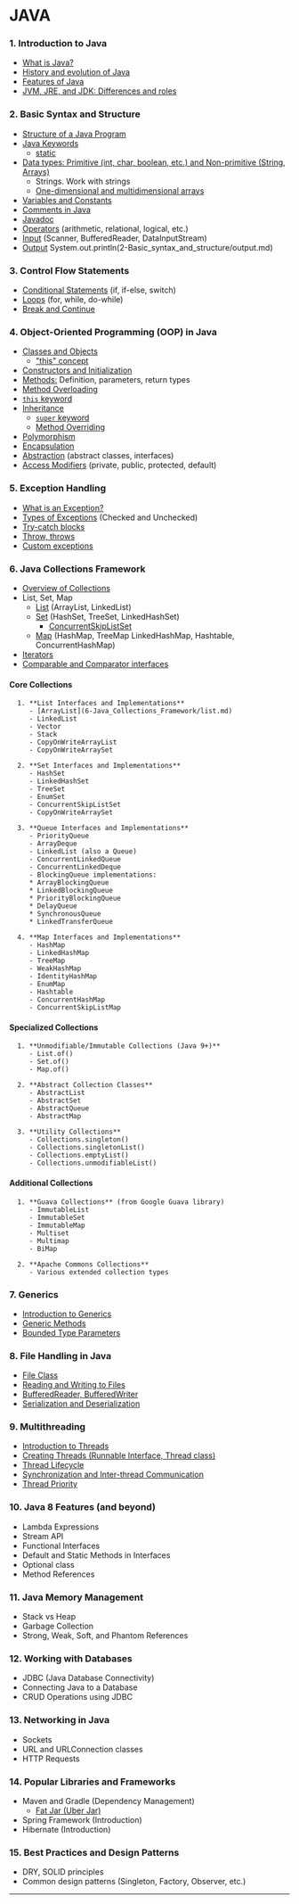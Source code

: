 # JAVA
### 1. **Introduction to Java**
   - [What is Java?](1-Introduction_to_Java/WhatisJava.md) 
   - [History and evolution of Java](1-Introduction_to_Java/HistoryandevolutionofJava.md)
   - [Features of Java](1-Introduction_to_Java/FeaturesofJava.md)
   - [JVM, JRE, and JDK: Differences and roles](1-Introduction_to_Java/jvmjrejdk.md)

### 2. **Basic Syntax and Structure**
   - [Structure of a Java Program](2-Basic_syntax_and_structure/StructureofaJavaProgram.md)
   - [Java Keywords](2-Basic_syntax_and_structure/javaKeywords.md)
       - [static](2-Basic_syntax_and_structure/keywords/static.md)
   - [Data types: Primitive (int, char, boolean, etc.) and Non-primitive (String, Arrays)](2-Basic_syntax_and_structure/dataTypes.md)
       - Strings. Work with strings
       - [One-dimensional and multidimensional arrays](2-Basic_syntax_and_structure/oneDimentionalMultidimentionalArrays.md)
   - [Variables and Constants](2-Basic_syntax_and_structure/variablesAndConstants.md)
   - [Comments in Java](2-Basic_syntax_and_structure/commentsInJava.md)
   - [Javadoc](2-Basic_syntax_and_structure/javadoc.md)
   - [Operators]() (arithmetic, relational, logical, etc.)
   - [Input](2-Basic_syntax_and_structure/input.md) (Scanner, BufferedReader, DataInputStream)
   - [Output]() System.out.println(2-Basic_syntax_and_structure/output.md) 

### 3. **Control Flow Statements**
   - [Conditional Statements](3-control_flow_statements/conditionalStatements.md) (if, if-else, switch)
   - [Loops](3-control_flow_statements/loops.md) (for, while, do-while)
   - [Break and Continue](3-control_flow_statements/breakAndContinue.md)

### 4. **Object-Oriented Programming (OOP) in Java**
   - [Classes and Objects](4-OOP/classesAndObjects.md)
       - ["this" concept](4-OOP/this.md)
   - [Constructors and Initialization](4-OOP/constructorsAndInitialization.md)
   - [Methods:](4-OOP/methods.md) Definition, parameters, return types
   - [Method Overloading](4-OOP/overloading.md)
   - [`this` keyword](4-OOP/thisKeyword.md)
   - [Inheritance](4-OOP/inheritance.md)
     - [`super` keyword](4-OOP/superKeyword.md)
     - [Method Overriding](4-OOP/overriding.md)
   - [Polymorphism](4-OOP/polymorphism.md)
   - [Encapsulation](4-OOP/encapsulation.md)
   - [Abstraction](4-OOP/abstraction.md) (abstract classes, interfaces)
   - [Access Modifiers](4-OOP/accessModifiers.md) (private, public, protected, default)

### 5. **Exception Handling**
   - [What is an Exception?](5-exception_handling/whatIsAnException.md)
   - [Types of Exceptions](5-exception_handling/typesOfExceptions.md) (Checked and Unchecked)
   - [Try-catch blocks](5-exception_handling/tryCatch.md)
   - [Throw, throws](5-exception_handling/throwThrows.md)
   - [Custom exceptions](5-exception_handling/customExceptions.md)

### 6. **Java Collections Framework**
   - [Overview of Collections](6-Java_Collections_Framework/owerviewOfCollections.md)
   - List, Set, Map
       - [List](6-Java_Collections_Framework/list.md) (ArrayList, LinkedList)
       - [Set](6-Java_Collections_Framework/set.md) (HashSet, TreeSet, LinkedHashSet)
           - [ConcurrentSkipListSet](6-Java_Collections_Framework/concurrentSkipListSet.md)
       - [Map]() (HashMap, TreeMap LinkedHashMap, Hashtable, ConcurrentHashMap)
   - [Iterators](6-Java_Collections_Framework/iterators.md)
   - [Comparable and Comparator interfaces](6-Java_Collections_Framework/comparableComparator.md)

   #### Core Collections
      1. **List Interfaces and Implementations**
         - [ArrayList](6-Java_Collections_Framework/list.md)
         - LinkedList
         - Vector
         - Stack
         - CopyOnWriteArrayList
         - CopyOnWriteArraySet

      2. **Set Interfaces and Implementations**
         - HashSet
         - LinkedHashSet
         - TreeSet
         - EnumSet
         - ConcurrentSkipListSet
         - CopyOnWriteArraySet

      3. **Queue Interfaces and Implementations**
         - PriorityQueue
         - ArrayDeque
         - LinkedList (also a Queue)
         - ConcurrentLinkedQueue
         - ConcurrentLinkedDeque
         - BlockingQueue implementations:
         * ArrayBlockingQueue
         * LinkedBlockingQueue
         * PriorityBlockingQueue
         * DelayQueue
         * SynchronousQueue
         * LinkedTransferQueue

      4. **Map Interfaces and Implementations**
         - HashMap
         - LinkedHashMap
         - TreeMap
         - WeakHashMap
         - IdentityHashMap
         - EnumMap
         - Hashtable
         - ConcurrentHashMap
         - ConcurrentSkipListMap

   #### Specialized Collections
      1. **Unmodifiable/Immutable Collections (Java 9+)**
         - List.of()
         - Set.of()
         - Map.of()

      2. **Abstract Collection Classes**
         - AbstractList
         - AbstractSet
         - AbstractQueue
         - AbstractMap

      3. **Utility Collections**
         - Collections.singleton()
         - Collections.singletonList()
         - Collections.emptyList()
         - Collections.unmodifiableList()

   #### Additional Collections
      1. **Guava Collections** (from Google Guava library)
         - ImmutableList
         - ImmutableSet
         - ImmutableMap
         - Multiset
         - Multimap
         - BiMap

      2. **Apache Commons Collections**
         - Various extended collection types

### 7. **Generics**
   - [Introduction to Generics](7-Generics/introductionToGenerics.md)
   - [Generic Methods](7-Generics/genericMethods.md)
   - [Bounded Type Parameters](7-Generics/boundedTypeParameters.md)

### 8. **File Handling in Java**
   - [File Class](8-file_Handling/fileClass.md)
   - [Reading and Writing to Files](8-file_Handling/readinWritingToFiles.md)
   - [BufferedReader, BufferedWriter](8-file_Handling/bufferedReaderBufferedWriter.md)
   - [Serialization and Deserialization](8-file_Handling/serializationDeserialization.md)

### 9. **Multithreading**
   - [Introduction to Threads](9-Multithreading/introductionToThreads.md)
   - [Creating Threads (Runnable Interface, Thread class)](9-Multithreading/creatingThreads.md)
   - [Thread Lifecycle](9-Multithreading/threadLifecycle.md)
   - [Synchronization and Inter-thread Communication](9-Multithreading/syncInterThreadCommunication.md)
   - [Thread Priority](9-Multithreading/threadPriority.md)

### 10. **Java 8 Features (and beyond)**
   - Lambda Expressions
   - Stream API
   - Functional Interfaces
   - Default and Static Methods in Interfaces
   - Optional class
   - Method References

### 11. **Java Memory Management**
   - Stack vs Heap
   - Garbage Collection
   - Strong, Weak, Soft, and Phantom References

### 12. **Working with Databases**
   - JDBC (Java Database Connectivity)
   - Connecting Java to a Database
   - CRUD Operations using JDBC

### 13. **Networking in Java**
   - Sockets
   - URL and URLConnection classes
   - HTTP Requests

### 14. **Popular Libraries and Frameworks**
   - Maven and Gradle (Dependency Management)
       - [Fat Jar (Uber Jar)](14-01-Maven/fatJar-UberJar.md)
   - Spring Framework (Introduction)
   - Hibernate (Introduction)

### 15. **Best Practices and Design Patterns**
   - DRY, SOLID principles
   - Common design patterns (Singleton, Factory, Observer, etc.)

---

